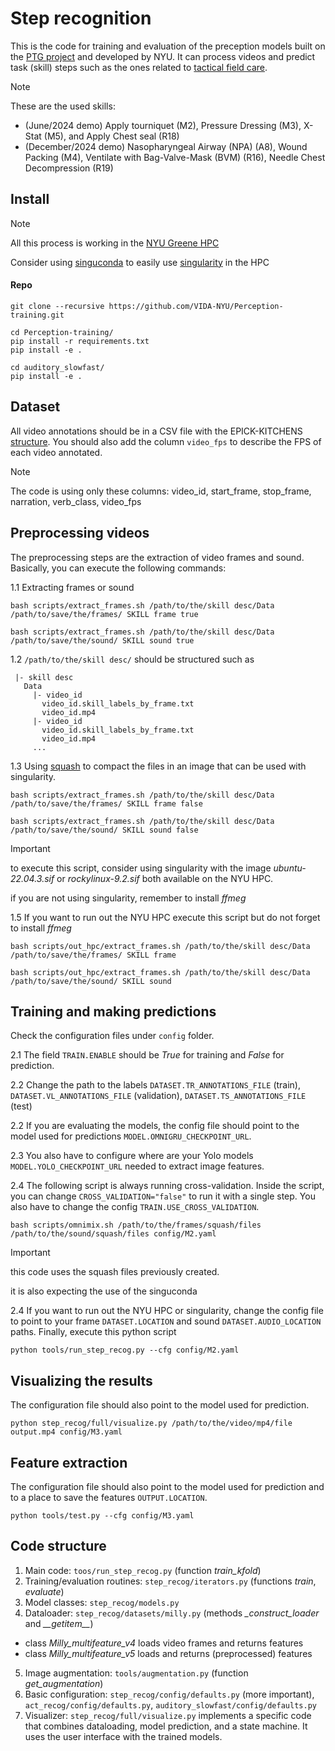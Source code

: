 
# **Step recognition**

This is the code for training and evaluation of the preception models built on the [PTG project](https://github.com/VIDA-NYU/ptg-server-ml) and developed by NYU.
It can process videos and predict task (skill) steps such as the ones related to [tactical field care](https://www.ncbi.nlm.nih.gov/books/NBK532260/).

> [!NOTE] 
> These are the used skills:  
> - (June/2024 demo) Apply tourniquet (M2), Pressure Dressing (M3), X-Stat (M5), and Apply Chest seal (R18)
> - (December/2024 demo) Nasopharyngeal Airway (NPA) (A8), Wound Packing (M4), Ventilate with Bag-Valve-Mask (BVM) (R16), Needle Chest Decompression (R19)

## **Install**

> [!NOTE] 
> All this process is working in the [NYU Greene HPC](https://sites.google.com/nyu.edu/nyu-hpc/hpc-systems/greene)
>
> Consider using [singuconda](https://github.com/beasteers/singuconda) to easily use [singularity](https://docs.sylabs.io/guides/3.5/user-guide/introduction.html) in the HPC

#### **Repo**

  ```
  git clone --recursive https://github.com/VIDA-NYU/Perception-training.git  

  cd Perception-training/
  pip install -r requirements.txt
  pip install -e .

  cd auditory_slowfast/
  pip install -e .
  ```

## **Dataset**

All video annotations should be in a CSV file with the EPICK-KITCHENS [structure](https://github.com/epic-kitchens/epic-kitchens-100-annotations). You should also add the column `video_fps` to describe the FPS of each video annotated.

> [!NOTE] 
> The code is using only these columns: video_id, start_frame, stop_frame, narration, verb_class, video_fps

## **Preprocessing videos**

The preprocessing steps are the extraction of video frames and sound. Basically, you can execute the following commands:

  1.1 Extracting frames or sound
  ```
  bash scripts/extract_frames.sh /path/to/the/skill desc/Data /path/to/save/the/frames/ SKILL frame true 

  bash scripts/extract_frames.sh /path/to/the/skill desc/Data /path/to/save/the/sound/ SKILL sound true 
  ```

  1.2 `/path/to/the/skill desc/` should be structured such as

  ```
   |- skill desc
     Data
       |- video_id
         video_id.skill_labels_by_frame.txt
         video_id.mp4
       |- video_id   
         video_id.skill_labels_by_frame.txt
         video_id.mp4
       ...               
  ```

  1.3 Using [squash](https://sites.google.com/nyu.edu/nyu-hpc/hpc-systems/hpc-storage/data-management/squash-file-system-and-singularity) to compact the files in an image that can be used with singularity.
  ```
  bash scripts/extract_frames.sh /path/to/the/skill desc/Data /path/to/save/the/frames/ SKILL frame false 

  bash scripts/extract_frames.sh /path/to/the/skill desc/Data /path/to/save/the/sound/ SKILL sound false  
  ```  

> [!IMPORTANT] 
> to execute this script, consider using singularity with the image *ubuntu-22.04.3.sif*  or *rockylinux-9.2.sif* both available on the NYU HPC.
>
> if you are not using singularity, remember to install *ffmeg*

  1.5 If you want to run out the NYU HPC execute this script but do not forget to install *ffmeg*
  ```
  bash scripts/out_hpc/extract_frames.sh /path/to/the/skill desc/Data /path/to/save/the/frames/ SKILL frame

  bash scripts/out_hpc/extract_frames.sh /path/to/the/skill desc/Data /path/to/save/the/sound/ SKILL sound
  ```  

## **Training and making predictions**  

Check the configuration files under `config` folder.

  2.1 The field `TRAIN.ENABLE` should be *True* for training and *False* for prediction.

  2.2 Change the path to the labels `DATASET.TR_ANNOTATIONS_FILE` (train), `DATASET.VL_ANNOTATIONS_FILE` (validation), `DATASET.TS_ANNOTATIONS_FILE` (test)

  2.2 If you are evaluating the models, the config file should point to the model used for predictions `MODEL.OMNIGRU_CHECKPOINT_URL`.

  2.3 You also have to configure where are your Yolo models `MODEL.YOLO_CHECKPOINT_URL` needed to extract image features.

  2.4 The following script is always running cross-validation. Inside the script, you can change `CROSS_VALIDATION="false"` to run it with a single step.
      You also have to change the config `TRAIN.USE_CROSS_VALIDATION`.

```
bash scripts/omnimix.sh /path/to/the/frames/squash/files /path/to/the/sound/squash/files config/M2.yaml
```
> [!IMPORTANT] 
> this code uses the squash files previously created.
>
> it is also expecting the use of the singuconda

  2.4 If you want to run out the NYU HPC or singularity, change the config file to point to your frame `DATASET.LOCATION` and sound `DATASET.AUDIO_LOCATION` paths. Finally, execute this python script

```
python tools/run_step_recog.py --cfg config/M2.yaml
```

## **Visualizing the results**    

The configuration file should also point to the model used for prediction.

```
python step_recog/full/visualize.py /path/to/the/video/mp4/file output.mp4 config/M3.yaml
```

## **Feature extraction**    

The configuration file should also point to the model used for prediction and to a place to save the features `OUTPUT.LOCATION`.

```
python tools/test.py --cfg config/M3.yaml
```

## **Code structure**

1. Main code: `toos/run_step_recog.py` (function *train_kfold*)
2. Training/evaluation routines: `step_recog/iterators.py` (functions *train*, *evaluate*)
3. Model classes: `step_recog/models.py`
4. Dataloader: `step_recog/datasets/milly.py` (methods *_construct_loader* and *__getitem\__*)
- class *Milly_multifeature_v4* loads video frames and returns features
- class *Milly_multifeature_v5* loads and returns (preprocessed) features 
5. Image augmentation: `tools/augmentation.py` (function *get_augmentation*)
6. Basic configuration: `step_recog/config/defaults.py` (more important), `act_recog/config/defaults.py`, `auditory_slowfast/config/defaults.py`
6. Visualizer: `step_recog/full/visualize.py` implements a specific code that combines dataloading, model prediction, and a state machine. It uses the user interface with the trained models.
